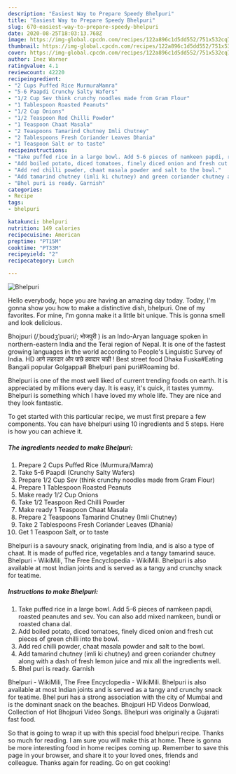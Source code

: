 ```yaml
---
description: "Easiest Way to Prepare Speedy Bhelpuri"
title: "Easiest Way to Prepare Speedy Bhelpuri"
slug: 670-easiest-way-to-prepare-speedy-bhelpuri
date: 2020-08-25T18:03:13.768Z
image: https://img-global.cpcdn.com/recipes/122a896c1d5dd552/751x532cq70/bhelpuri-recipe-main-photo.jpg
thumbnail: https://img-global.cpcdn.com/recipes/122a896c1d5dd552/751x532cq70/bhelpuri-recipe-main-photo.jpg
cover: https://img-global.cpcdn.com/recipes/122a896c1d5dd552/751x532cq70/bhelpuri-recipe-main-photo.jpg
author: Inez Warner
ratingvalue: 4.1
reviewcount: 42220
recipeingredient:
- "2 Cups Puffed Rice MurmuraMamra"
- "5-6 Paapdi Crunchy Salty Wafers"
- "1/2 Cup Sev think crunchy noodles made from Gram Flour"
- "1 Tablespoon Roasted Peanuts"
- "1/2 Cup Onions"
- "1/2 Teaspoon Red Chilli Powder"
- "1 Teaspoon Chaat Masala"
- "2 Teaspoons Tamarind Chutney Imli Chutney"
- "2 Tablespoons Fresh Coriander Leaves Dhania"
- "1 Teaspoon Salt or to taste"
recipeinstructions:
- "Take puffed rice in a large bowl. Add 5-6 pieces of namkeen papdi, roasted peanutes and sev. You can also add mixed namkeen, bundi or roasted chana dal."
- "Add boiled potato, diced tomatoes, finely diced onion and fresh cut pieces of green chilli into the bowl."
- "Add red chilli powder, chaat masala powder and salt to the bowl."
- "Add tamarind chutney (imli ki chutney) and green coriander chutney along with a dash of fresh lemon juice and mix all the ingredients well."
- "Bhel puri is ready. Garnish"
categories:
- Recipe
tags:
- bhelpuri

katakunci: bhelpuri 
nutrition: 149 calories
recipecuisine: American
preptime: "PT15M"
cooktime: "PT33M"
recipeyield: "2"
recipecategory: Lunch

---
```



![Bhelpuri](https://img-global.cpcdn.com/recipes/122a896c1d5dd552/751x532cq70/bhelpuri-recipe-main-photo.jpg)

Hello everybody, hope you are having an amazing day today. Today, I'm gonna show you how to make a distinctive dish, bhelpuri. One of my favorites. For mine, I'm gonna make it a little bit unique. This is gonna smell and look delicious.

Bhojpuri (/ˌboʊdʒˈpʊəri/; भोजपुरी ) is an Indo-Aryan language spoken in northern-eastern India and the Terai region of Nepal. It is one of the fastest growing languages in the world according to People&#39;s Linguistic Survey of India. HD आगे लहरदार और पाछे हवादार चाही ! Best street food Dhaka Fuska#Eating Bangali popular Golgappa# Bhelpuri pani puri#Roaming bd.

Bhelpuri is one of the most well liked of current trending foods on earth. It is appreciated by millions every day. It is easy, it's quick, it tastes yummy. Bhelpuri is something which I have loved my whole life. They are nice and they look fantastic.


To get started with this particular recipe, we must first prepare a few components. You can have bhelpuri using 10 ingredients and 5 steps. Here is how you can achieve it.

<!--inarticleads1-->

##### The ingredients needed to make Bhelpuri:

1. Prepare 2 Cups Puffed Rice (Murmura/Mamra)
1. Take 5-6 Paapdi (Crunchy Salty Wafers)
1. Prepare 1/2 Cup Sev (think crunchy noodles made from Gram Flour)
1. Prepare 1 Tablespoon Roasted Peanuts
1. Make ready 1/2 Cup Onions
1. Take 1/2 Teaspoon Red Chilli Powder
1. Make ready 1 Teaspoon Chaat Masala
1. Prepare 2 Teaspoons Tamarind Chutney (Imli Chutney)
1. Take 2 Tablespoons Fresh Coriander Leaves (Dhania)
1. Get 1 Teaspoon Salt, or to taste


Bhelpuri is a savoury snack, originating from India, and is also a type of chaat. It is made of puffed rice, vegetables and a tangy tamarind sauce. Bhelpuri - WikiMili, The Free Encyclopedia - WikiMili. Bhelpuri is also available at most Indian joints and is served as a tangy and crunchy snack for teatime. 

<!--inarticleads2-->

##### Instructions to make Bhelpuri:

1. Take puffed rice in a large bowl. Add 5-6 pieces of namkeen papdi, roasted peanutes and sev. You can also add mixed namkeen, bundi or roasted chana dal.
1. Add boiled potato, diced tomatoes, finely diced onion and fresh cut pieces of green chilli into the bowl.
1. Add red chilli powder, chaat masala powder and salt to the bowl.
1. Add tamarind chutney (imli ki chutney) and green coriander chutney along with a dash of fresh lemon juice and mix all the ingredients well.
1. Bhel puri is ready. Garnish


Bhelpuri - WikiMili, The Free Encyclopedia - WikiMili. Bhelpuri is also available at most Indian joints and is served as a tangy and crunchy snack for teatime. Bhel puri has a strong association with the city of Mumbai and is the dominant snack on the beaches. Bhojpuri HD Videos Donwload, Collection of Hot Bhojpuri Video Songs. Bhelpuri was originally a Gujarati fast food. 

So that is going to wrap it up with this special food bhelpuri recipe. Thanks so much for reading. I am sure you will make this at home. There is gonna be more interesting food in home recipes coming up. Remember to save this page in your browser, and share it to your loved ones, friends and colleague. Thanks again for reading. Go on get cooking!

